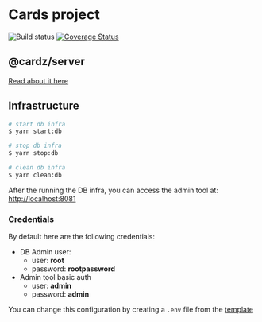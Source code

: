 # Cards project

![Build status](https://github.com/drunkoders/cards-ui/workflows/CI/badge.svg)
[![Coverage Status](https://coveralls.io/repos/github/drunkoders/cards-ui/badge.svg?branch=master)](https://coveralls.io/github/drunkoders/cards-ui?branch=master)

## @cardz/server

[Read about it here](./packages/server/README.md)

## Infrastructure

```bash
# start db infra
$ yarn start:db

# stop db infra
$ yarn stop:db

# clean db infra
$ yarn clean:db
```

After the running the DB infra, you can access the admin tool at: [http://localhost:8081](http://localhost:8081)

### Credentials

By default here are the following credentials:

- DB Admin user:
  - user: **root**
  - password: **rootpassword**
- Admin tool basic auth
  - user: **admin**
  - password: **admin**

You can change this configuration by creating a `.env` file from the [template](./.env-template)